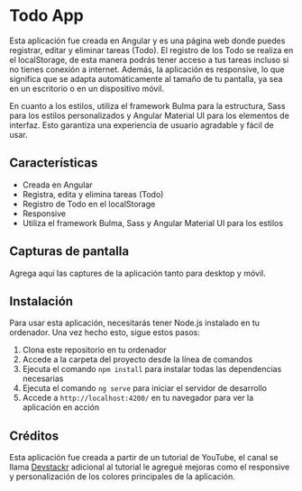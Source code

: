 # Todo App

Esta aplicación fue creada en Angular y es una página web donde puedes registrar, editar y eliminar tareas (Todo). El registro de los Todo se realiza en el localStorage, de esta manera podrás tener acceso a tus tareas incluso si no tienes conexión a internet. Además, la aplicación es responsive, lo que significa que se adapta automáticamente al tamaño de tu pantalla, ya sea en un escritorio o en un dispositivo móvil.

En cuanto a los estilos, utiliza el framework Bulma para la estructura, Sass para los estilos personalizados y Angular Material UI para los elementos de interfaz. Esto garantiza una experiencia de usuario agradable y fácil de usar.

## Características

- Creada en Angular
- Registra, edita y elimina tareas (Todo)
- Registro de Todo en el localStorage
- Responsive
- Utiliza el framework Bulma, Sass y Angular Material UI para los estilos

## Capturas de pantalla

Agrega aquí las captures de la aplicación tanto para desktop y móvil.

## Instalación

Para usar esta aplicación, necesitarás tener Node.js instalado en tu ordenador. Una vez hecho esto, sigue estos pasos:

1. Clona este repositorio en tu ordenador
2. Accede a la carpeta del proyecto desde la línea de comandos
3. Ejecuta el comando `npm install` para instalar todas las dependencias necesarias
4. Ejecuta el comando `ng serve` para iniciar el servidor de desarrollo
5. Accede a `http://localhost:4200/` en tu navegador para ver la aplicación en acción

## Créditos

Esta aplicación fue creada a partir de un tutorial de YouTube, el canal se llama [Devstackr](https://www.youtube.com/watch?v=gvWxMQ_Zios) adicional al tutorial le agregué mejoras como el responsive y personalización de los colores principales de la aplicación.
